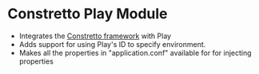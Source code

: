 Constretto Play Module
===================

 * Integrates the [Constretto framework](http://constretto.org) with Play
 * Adds support for using Play's ID to specify environment. 
 * Makes all the properties in "application.conf" available for for injecting properties 

